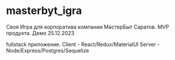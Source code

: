# masterbyt_igra

Своя Игра для корпоратива компании МастерБыт Саратов.
MVP продукта. Демо 25.12.2023

fullstack приложение. Client - React/Redux/MaterialUI
                      Server - Node/Express/Postgres/Sequelize
